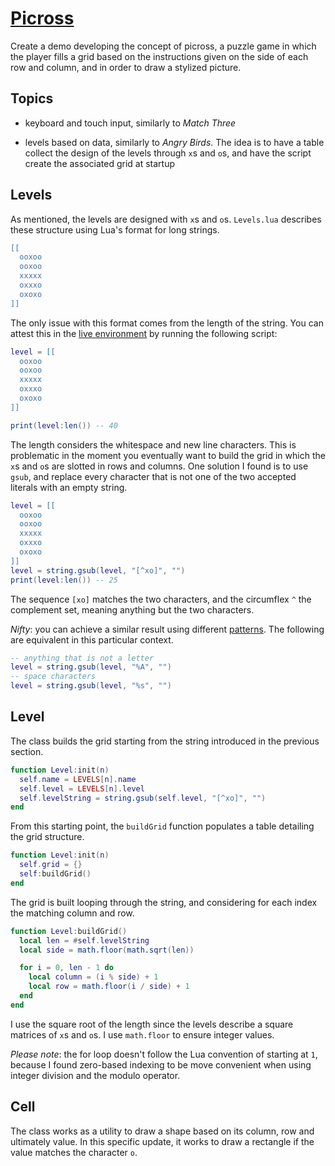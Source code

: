 # [Picross](https://github.com/borntofrappe/game-development/projects/2)

Create a demo developing the concept of picross, a puzzle game in which the player fills a grid based on the instructions given on the side of each row and column, and in order to draw a stylized picture.

## Topics

- keyboard and touch input, similarly to _Match Three_

- levels based on data, similarly to _Angry Birds_. The idea is to have a table collect the design of the levels through `x`s and `o`s, and have the script create the associated grid at startup

## Levels

As mentioned, the levels are designed with `x`s and `o`s. `Levels.lua` describes these structure using Lua's format for long strings.

```lua
[[
  ooxoo
  ooxoo
  xxxxx
  oxxxo
  oxoxo
]]
```

The only issue with this format comes from the length of the string. You can attest this in the [live environment](https://www.lua.org/cgi-bin/demo) by running the following script:

```lua
level = [[
  ooxoo
  ooxoo
  xxxxx
  oxxxo
  oxoxo
]]

print(level:len()) -- 40
```

The length considers the whitespace and new line characters. This is problematic in the moment you eventually want to build the grid in which the `x`s and `o`s are slotted in rows and columns. One solution I found is to use `gsub`, and replace every character that is not one of the two accepted literals with an empty string.

```lua
level = [[
  ooxoo
  ooxoo
  xxxxx
  oxxxo
  oxoxo
]]
level = string.gsub(level, "[^xo]", "")
print(level:len()) -- 25
```

The sequence `[xo]` matches the two characters, and the circumflex `^` the complement set, meaning anything but the two characters.

_Nifty_: you can achieve a similar result using different [patterns](https://www.lua.org/pil/20.2.html). The following are equivalent in this particular context.

```lua
-- anything that is not a letter
level = string.gsub(level, "%A", "")
-- space characters
level = string.gsub(level, "%s", "")
```

## Level

The class builds the grid starting from the string introduced in the previous section.

```lua
function Level:init(n)
  self.name = LEVELS[n].name
  self.level = LEVELS[n].level
  self.levelString = string.gsub(self.level, "[^xo]", "")
end
```

From this starting point, the `buildGrid` function populates a table detailing the grid structure.

```lua
function Level:init(n)
  self.grid = {}
  self:buildGrid()
end
```

The grid is built looping through the string, and considering for each index the matching column and row.

```lua
function Level:buildGrid()
  local len = #self.levelString
  local side = math.floor(math.sqrt(len))

  for i = 0, len - 1 do
    local column = (i % side) + 1
    local row = math.floor(i / side) + 1
  end
end
```

I use the square root of the length since the levels describe a square matrices of `x`s and `o`s. I use `math.floor` to ensure integer values.

_Please note_: the for loop doesn't follow the Lua convention of starting at `1`, because I found zero-based indexing to be move convenient when using integer division and the modulo operator.

## Cell

The class works as a utility to draw a shape based on its column, row and ultimately value. In this specific update, it works to draw a rectangle if the value matches the character `o`.
